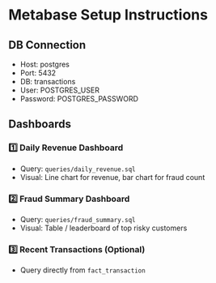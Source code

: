 # Metabase Setup Instructions

## DB Connection

- Host: postgres
- Port: 5432
- DB: transactions
- User: POSTGRES_USER
- Password: POSTGRES_PASSWORD

## Dashboards

### 1️⃣ Daily Revenue Dashboard
- Query: `queries/daily_revenue.sql`
- Visual: Line chart for revenue, bar chart for fraud count

### 2️⃣ Fraud Summary Dashboard
- Query: `queries/fraud_summary.sql`
- Visual: Table / leaderboard of top risky customers

### 3️⃣ Recent Transactions (Optional)
- Query directly from `fact_transaction`
